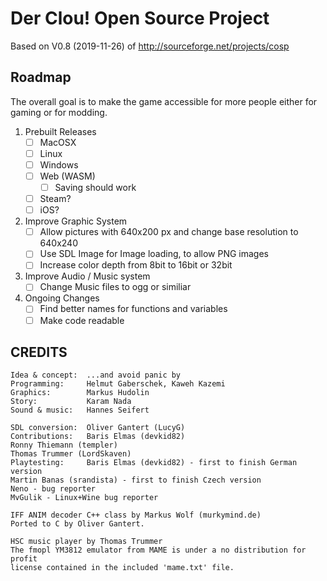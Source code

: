 # Der Clou! Open Source Project
Based on V0.8 (2019-11-26) of http://sourceforge.net/projects/cosp

## Roadmap
The overall goal is to make the game accessible for more people either for gaming or for modding.

1. Prebuilt Releases
    - [ ] MacOSX
    - [ ] Linux
    - [ ] Windows
    - [ ] Web (WASM)
        - [ ] Saving should work
    - [ ] Steam?
    - [ ] iOS?
2. Improve Graphic System
    - [ ] Allow pictures with 640x200 px and change base resolution to 640x240
    - [ ] Use SDL Image for Image loading, to allow PNG images
    - [ ] Increase color depth from 8bit to 16bit or 32bit
3. Improve Audio / Music system
    - [ ] Change Music files to ogg or similiar
4. Ongoing Changes
    - [ ] Find better names for functions and variables
    - [ ] Make code readable

## CREDITS
```
Idea & concept:  ...and avoid panic by
Programming:     Helmut Gaberschek, Kaweh Kazemi
Graphics:        Markus Hudolin
Story:           Karam Nada
Sound & music:   Hannes Seifert

SDL conversion:  Oliver Gantert (LucyG)
Contributions:   Baris Elmas (devkid82)
Ronny Thiemann (templer)
Thomas Trummer (LordSkaven)
Playtesting:     Baris Elmas (devkid82) - first to finish German version
Martin Banas (srandista) - first to finish Czech version
Neno - bug reporter
MvGulik - Linux+Wine bug reporter

IFF ANIM decoder C++ class by Markus Wolf (murkymind.de)
Ported to C by Oliver Gantert.

HSC music player by Thomas Trummer
The fmopl YM3812 emulator from MAME is under a no distribution for profit
license contained in the included 'mame.txt' file.
```